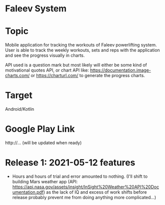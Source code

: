 # Faleev System

# Topic
Mobile application for tracking the workouts of Faleev powerlifting system. User is able to track the weekly workouts, sets and reps with the application and see the progress visually in charts.

API used is a question mark but most likely will either be some kind of motivational quotes API, or chart API like: https://documentation.image-charts.com/ or https://charturl.com/ to generate the progress charts.

# Target
Android/Kotlin

# Google Play Link
http://… (will be updated when ready)

# Release 1: 2021-05-12 features

- Hours and hours of trial and error amounted to nothing. (I'll shift to building Mars weather app (API: https://api.nasa.gov/assets/insight/InSight%20Weather%20API%20Documentation.pdf) as the lack of IQ and excess of work shifts before release probably prevent me from doing anything more complicated...)
